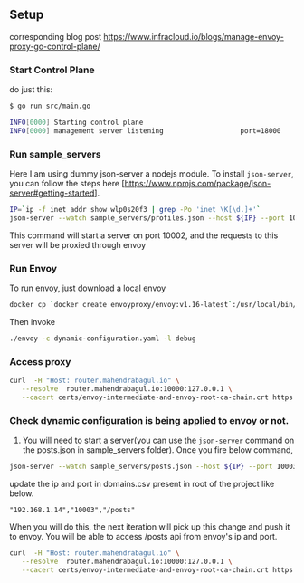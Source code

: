 ## Setup

corresponding blog post https://www.infracloud.io/blogs/manage-envoy-proxy-go-control-plane/

### Start Control Plane

do just this:

```bash
$ go run src/main.go 

INFO[0000] Starting control plane                       
INFO[0000] management server listening                   port=18000
```

### Run sample_servers
Here I am using dummy json-server a nodejs module. To install `json-server`, you can follow the steps here [https://www.npmjs.com/package/json-server#getting-started].

```bash
IP=`ip -f inet addr show wlp0s20f3 | grep -Po 'inet \K[\d.]+'`
json-server --watch sample_servers/profiles.json --host ${IP} --port 10002
```

This command will start a server on port 10002, and the requests to this server will be proxied through envoy

### Run Envoy

To run envoy, just download a local envoy

```bash
docker cp `docker create envoyproxy/envoy:v1.16-latest`:/usr/local/bin/envoy .
```

Then invoke

```bash
./envoy -c dynamic-configuration.yaml -l debug
```

### Access proxy

```bash
curl  -H "Host: router.mahendrabagul.io" \
   --resolve  router.mahendrabagul.io:10000:127.0.0.1 \
   --cacert certs/envoy-intermediate-and-envoy-root-ca-chain.crt https://router.mahendrabagul.io:10000/profiles
```

### Check dynamic configuration is being applied to envoy or not.
1. You will need to start a server(you can use the `json-server` command on the posts.json in sample_servers folder). Once you fire below command,
```bash
json-server --watch sample_servers/posts.json --host ${IP} --port 10003
```
update the ip and port in domains.csv present in root of the project like below.

```
"192.168.1.14","10003","/posts"
```
When you will do this, the next iteration will pick up this change and push it to envoy. You will be able to access /posts api from envoy's ip and port.

```bash
curl  -H "Host: router.mahendrabagul.io" \
   --resolve  router.mahendrabagul.io:10000:127.0.0.1 \
   --cacert certs/envoy-intermediate-and-envoy-root-ca-chain.crt https://router.mahendrabagul.io:10000/posts
```
